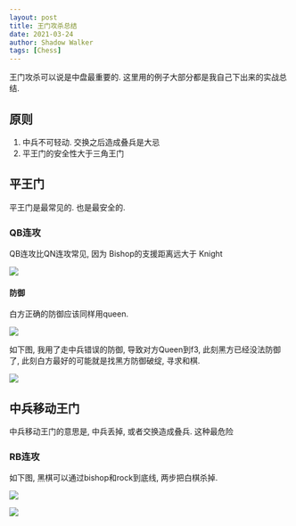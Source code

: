 ```yaml
---
layout: post
title: 王门攻杀总结
date: 2021-03-24
author: Shadow Walker
tags: [Chess]
---
```



王门攻杀可以说是中盘最重要的. 这里用的例子大部分都是我自己下出来的实战总结. 

## 原则

1. 中兵不可轻动. 交换之后造成叠兵是大忌
2. 平王门的安全性大于三角王门

## 平王门

平王门是最常见的. 也是最安全的. 

### QB连攻

QB连攻比QN连攻常见, 因为 Bishop的支援距离远大于 Knight

![](https://lh3.googleusercontent.com/pw/ACtC-3f4JE1HSwoUwYOs4Bgk_zOnw_P47X1DA72T7opVC_XBLfL2rYSubi5IfsXivte88ikdKiEizfmnfb3MnzNNX8I7TZFpBqnon-khX7u1hgNzFgB5wSY8I64zGdwjhHQj0KEDl5HbDhlhwFrALPBE5ba9=s621-no?authuser=0)

#### 防御

白方正确的防御应该同样用queen. 

![](https://lh3.googleusercontent.com/pw/ACtC-3cHos1d6r9BdEVjf5-Kgjw3IcyW6ObTKcXRgtTQPeKf9y8bzG-3sIoRpDPtcPnA5YO_5EZkVaBv1dWJJx-fwibncTXKcKuAvw7w9ItzMC63rzC6_u-GguyG-ud1Wckdr4o4ZewWb1FKFY4iTcMS8xts=w617-h622-no?authuser=0)

如下图, 我用了走中兵错误的防御, 导致对方Queen到f3, 此刻黑方已经没法防御了, 此刻白方最好的可能就是找黑方防御破绽, 寻求和棋. 

![](https://lh3.googleusercontent.com/pw/ACtC-3d_VGydk2FanlHFKynDDf9IrLil01OsUXTXIs075fCJ5AIbMOXuLzDDuC-TZwMYwJ5ELldXmrzWHBxsOvpDGnJiV3Fvr0-ZCY2ZQPoy0eaUNYuXz--_FHeAXEOTB33nJdQr23byKa6B8XL8StZr7Mcv=w621-h619-no?authuser=0)


## 中兵移动王门

中兵移动王门的意思是, 中兵丢掉, 或者交换造成叠兵.  这种最危险

### RB连攻

如下图, 黑棋可以通过bishop和rock到底线, 两步把白棋杀掉.

![](https://lh3.googleusercontent.com/pw/ACtC-3c0WMT54-AK7ZaYSN6b2FTVnXFdKxhS7mE0d6Orsz0s5XpBltp_3NncWLHvZkUm6wEpGXPeA-Fn0SnJgaH_jtELeNNepQR0YFxgurVGI59-Yutih-ZK0iRyDGzt3X621TkyIcXTboQZRowrvi0cIHTm=w680-h621-no?authuser=0)

![](https://lh3.googleusercontent.com/pw/ACtC-3capFfVnGku1U_okajwWmdOd4lRnaCUbBF22T03G-KCbtUi-KrkrMy0BHmYrqV_G1rDRPK4OLoXtkf4-vLqLmk528Z6FBM8ulRrOWNN1vVSZwFxqrFleUQ39Y7C9x1wJbLhvo_xG2WqZj3rHF5s8HHC=w622-h620-no?authuser=0)